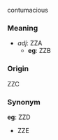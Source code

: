contumacious
### Meaning
+ _adj_: ZZA
	+ __eg__: ZZB

### Origin

ZZC

### Synonym

__eg__: ZZD

+ ZZE


